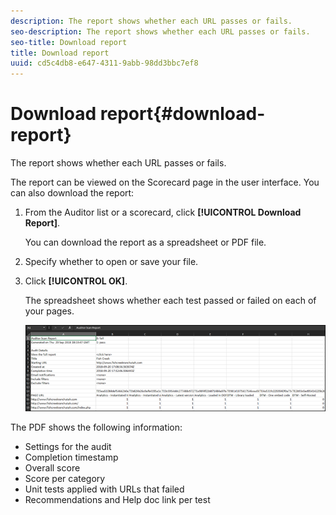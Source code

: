 ```yaml
---
description: The report shows whether each URL passes or fails.
seo-description: The report shows whether each URL passes or fails.
seo-title: Download report
title: Download report
uuid: cd5c4db8-e647-4311-9abb-98dd3bbc7ef8
---
```


# Download report{#download-report}

The report shows whether each URL passes or fails.

The report can be viewed on the Scorecard page in the user interface. You can also download the report: 

1. From the Auditor list or a scorecard, click **[!UICONTROL Download Report]**.

   You can download the report as a spreadsheet or PDF file. 
1. Specify whether to open or save your file.

1. Click **[!UICONTROL OK]**.

   The spreadsheet shows whether each test passed or failed on each of your pages. 

   ![](assets/sheet.png)
   
The PDF shows the following information: 

* Settings for the audit 
* Completion timestamp 
* Overall score 
* Score per category 
* Unit tests applied with URLs that failed 
* Recommendations and Help doc link per test
